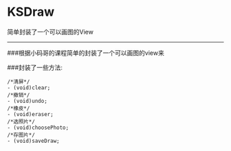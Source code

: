 # KSDraw
简单封装了一个可以画图的View
___

###根据小码哥的课程简单的封装了一个可以画图的view来

###封装了一些方法:
```objc
/*清屏*/
- (void)clear;
/*撤销*/
- (void)undo;
/*橡皮*/
- (void)eraser;
/*选照片*/
- (void)choosePhoto;
/*存图片*/
- (void)saveDraw;
```
